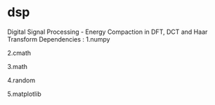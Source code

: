 # dsp
Digital Signal Processing - Energy Compaction in DFT, DCT and Haar Transform
Dependencies :
1.numpy

2.cmath

3.math

4.random

5.matplotlib
